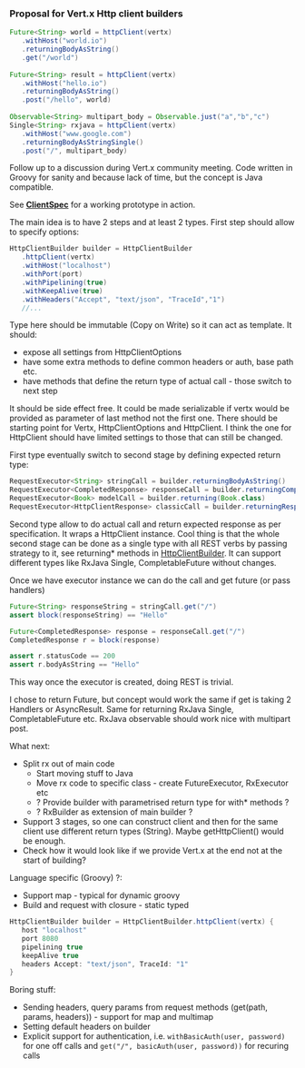 ### Proposal for Vert.x Http client builders 

```Groovy
Future<String> world = httpClient(vertx)
   .withHost("world.io")
   .returningBodyAsString()
   .get("/world")
   
Future<String> result = httpClient(vertx)
   .withHost("hello.io")
   .returningBodyAsString()
   .post("/hello", world)
   
Observable<String> multipart_body = Observable.just("a","b","c")
Single<String> rxjava = httpClient(vertx)
   .withHost("www.google.com")
   .returningBodyAsStringSingle()
   .post("/", multipart_body)
```

Follow up to a discussion during Vert.x community meeting. Code written in Groovy for sanity and because lack of time, but the concept is Java compatible.

See **[ClientSpec](src/test/groovy/org/client/poc/ClientSpec.groovy)** for a working prototype in action.

The main idea is to have 2 steps and at least 2 types. First step should allow to specify options:

```Groovy
HttpClientBuilder builder = HttpClientBuilder
   .httpClient(vertx)
   .withHost("localhost")
   .withPort(port)
   .withPipelining(true)
   .withKeepAlive(true)
   .withHeaders("Accept", "text/json", "TraceId","1")
   //...
```

Type here should be immutable (Copy on Write) so it can act as template. It should:
- expose all settings from HttpClientOptions
- have some extra methods to define common headers or auth, base path etc.
- have methods that define the return type of actual call - those switch to next step

It should be side effect free. It could be made serializable if vertx would be provided
as parameter of last method not the first one.
There should be starting point for Vertx, HttpClientOptions and HttpClient. 
I think the one for HttpClient should have limited settings to those that can still be changed.

First type eventually switch to second stage by defining expected return type:

```Groovy
RequestExecutor<String> stringCall = builder.returningBodyAsString()
RequestExecutor<CompletedResponse> responseCall = builder.returningCompletedResponse()
RequestExecutor<Book> modelCall = builder.returning(Book.class)
RequestExecutor<HttpClientResponse> classicCall = builder.returningResponse()
```

Second type allow to do actual call and return expected response as per specification. It wraps a HttpClient instance.
Cool thing is that the whole second stage can be done as a single type with all REST verbs by passing strategy to it, see returning\* methods in [HttpClientBuilder](src/main/groovy/org/client/poc/HttpClientBuilder.groovy). It can support different types like RxJava Single, CompletableFuture without changes. 

Once we have executor instance we can do the call and get future (or pass handlers)

```Groovy
Future<String> responseString = stringCall.get("/")
assert block(responseString) == "Hello"

Future<CompletedResponse> response = responseCall.get("/")
CompletedResponse r = block(response)

assert r.statusCode == 200
assert r.bodyAsString == "Hello"
```

This way once the executor is created, doing REST is trivial. 

I chose to return Future, but concept would work the same if get is taking 2 Handlers or AsyncResult.
Same for returning RxJava Single, CompletableFuture etc. RxJava observable should work nice with multipart post.

What next:
- Split rx out of main code
  - Start moving stuff to Java
  - Move rx code to specific class - create FutureExecutor, RxExecutor etc
  - ? Provide builder with parametrised return type for with\* methods ? 
  - ? RxBuilder as extension of main builder ?
- Support 3 stages, so one can construct client and then for the same client use different return types (String). Maybe getHttpClient() would be enough.
- Check how it would look like if we provide Vert.x at the end not at the start of building?


Language specific (Groovy) ?:
- Support map - typical for dynamic groovy
- Build and request with closure - static typed

```Groovy
HttpClientBuilder builder = HttpClientBuilder.httpClient(vertx) {
   host "localhost"
   port 8080
   pipelining true
   keepAlive true
   headers Accept: "text/json", TraceId: "1"
}
```   
   
Boring stuff:
- Sending headers, query params from request methods (get(path, params, headers)) - support for map and multimap
- Setting default headers on builder
- Explicit support for authentication, i.e. `withBasicAuth(user, password)` for one off calls and `get("/", basicAuth(user, password))` for recuring calls
